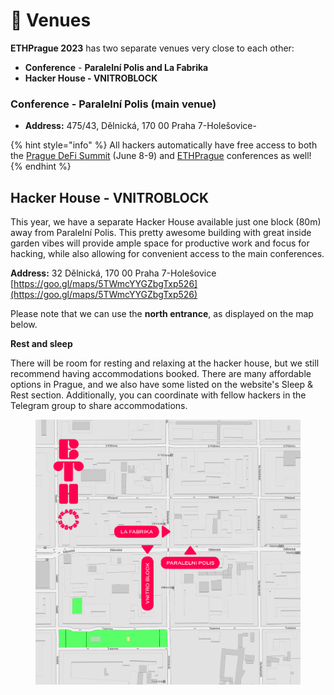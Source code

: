 # 🏨 Venues

**ETHPrague 2023** has two separate venues very close to each other:

* **Conference** - **Paralelní Polis and La Fabrika**
* **Hacker House - VNITROBLOCK**

### Conference - Paralelní Polis (main venue)&#x20;

* **Address:** 475/43, Dělnická, 170 00 Praha 7-Holešovice-

{% hint style="info" %}
All hackers automatically have free access to both the [Prague DeFi Summit](https://praguedefisummit.com/) (June 8-9)  and [ETHPrague](https://ethprague.com/) conferences as well!
{% endhint %}

## Hacker House - VNITROBLOCK

This year, we have a separate Hacker House available just one block (80m) away from Paralelní Polis. This pretty awesome building with great inside garden vibes will provide ample space for productive work and focus for hacking, while also allowing for convenient access to the main conferences.

**Address:** 32 Dělnická, 170 00 Praha 7-Holešovice [https://goo.gl/maps/5TWmcYYGZbgTxp526](https://goo.gl/maps/5TWmcYYGZbgTxp526)

Please note that we can use the **north entrance**, as displayed on the map below.

**Rest and sleep**

There will be room for resting and relaxing at the hacker house, but we still recommend having accommodations booked. There are many affordable options in Prague, and we also have some listed on the website's Sleep & Rest section. Additionally, you can coordinate with fellow hackers in the Telegram group to share accommodations.

<figure><img src="../.gitbook/assets/image (1).png" alt=""><figcaption></figcaption></figure>
